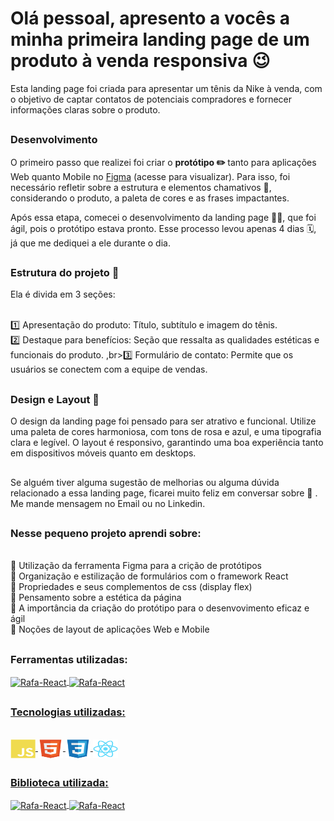 <h1>Olá pessoal, apresento a vocês a <b>minha primeira landing page de um produto à venda responsiva </b>😉 </h1>

Esta landing page foi criada para apresentar um tênis da Nike à venda, com o objetivo de captar contatos de potenciais compradores e fornecer informações claras sobre o produto.

##

<h3> Desenvolvimento </h3>
  O primeiro passo que realizei foi criar o <b>protótipo ✏️ </b> tanto para aplicações Web quanto Mobile no <a href="https://www.figma.com/design/JAUp8l2pS6fgrGVPKhF8JO/Nike-Vendas--Landing-Page?node-id=0-53&t=erlU18dz2IvmEIIm-1">Figma</a> (acesse para visualizar). Para isso, foi necessário refletir sobre a estrutura e elementos chamativos 💭, considerando o produto, a paleta de cores e as frases impactantes.

Após essa etapa, comecei o desenvolvimento da landing page 👩‍💻, que foi ágil, pois o protótipo estava pronto. Esse processo levou apenas 4 dias 🗓️, já que me dediquei a ele durante o dia.

##

<h3> Estrutura do projeto 📂 </h3>

  Ela é divida em 3 seções:

<br>1️⃣ Apresentação do produto: Título, subtítulo e imagem do tênis.
<br>2️⃣ Destaque para benefícios: Seção que ressalta as qualidades estéticas e funcionais do produto.
,br>3️⃣ Formulário de contato: Permite que os usuários se conectem com a equipe de vendas.

##

<h3>Design e Layout 📃</h3>

O design da landing page foi pensado para ser atrativo e funcional. Utilize uma paleta de cores harmoniosa, com tons de rosa e azul, e uma tipografia clara e legível. O layout é responsivo, garantindo uma boa experiência tanto em dispositivos móveis quanto em desktops.

##

  Se alguém tiver alguma sugestão de melhorias ou alguma dúvida relacionado a essa landing page, ficarei muito feliz em conversar sobre 🥰 . Me mande mensagem no Email ou no Linkedin.

 ##
 
<h3>Nesse pequeno projeto aprendi sobre: </h3>

 <br>📌 Utilização da ferramenta Figma para a crição de protótipos
 <br>📌 Organização e estilização de formulários com o framework React
 <br>📌 Propriedades e seus complementos de css (display flex)
 <br>📌 Pensamento sobre a estética da página
 <br>📌 A importância da criação do protótipo para o desenvovimento eficaz e ágil
 <br>📌 Noções de layout de aplicações Web e Mobile
 
##

<h3>Ferramentas utilizadas:</h3>
<div>

  <a href="https://figma.com](https://code.visualstudio.com">
    <img align="center" alt="Rafa-React" height="30" width="37" src="https://img.icons8.com/?size=48&id=9OGIyU8hrxW5&format=png">
  <a href="https://figma.com">
    <img align="center" alt="Rafa-React" height="30" width="37" src="https://cdn.iconscout.com/icon/free/png-256/free-figma-10516008-8630394.png?f=webp">
</div>

##

<h3>Tecnologias utilizadas:</h3>
<div style="display: inline_block"><br>
  <img align="center" alt="Rafa-Js" height="30" width="40" src="https://raw.githubusercontent.com/devicons/devicon/master/icons/javascript/javascript-plain.svg">
  <img align="center" alt="Rafa-HTML" height="30" width="40" src="https://raw.githubusercontent.com/devicons/devicon/master/icons/html5/html5-original.svg">
  <img align="center" alt="Rafa-CSS" height="30" width="40" src="https://raw.githubusercontent.com/devicons/devicon/master/icons/css3/css3-original.svg">
  <img align="center" alt="Rafa-React" height="30" width="40" src="https://raw.githubusercontent.com/devicons/devicon/master/icons/react/react-original.svg">
</div>

##

<h3>Biblioteca utilizada:</h3>
<div>
  <a href="https://react-icons.github.io/react-icons/">
    <img align="center" alt="Rafa-React" height="30" width="30" src="https://raw.githubusercontent.com/react-icons/react-icons/master/react-icons.svg">
</a>

<a href="https://fonts.google.com/">
    <img align="center" alt="Rafa-React" height="30" width="30" src="https://encrypted-tbn0.gstatic.com/images?q=tbn:ANd9GcSUP5DizHClmiEANb7443enra5h_mzpCzC_tQ&s">
</a>

</div>
